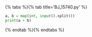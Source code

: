 {% tabs %}{% tab title='BJ_15740.py' %}

```py
a, b = map(int, input().split())
print(a + b)
```

{% endtab %}{% endtabs %}
